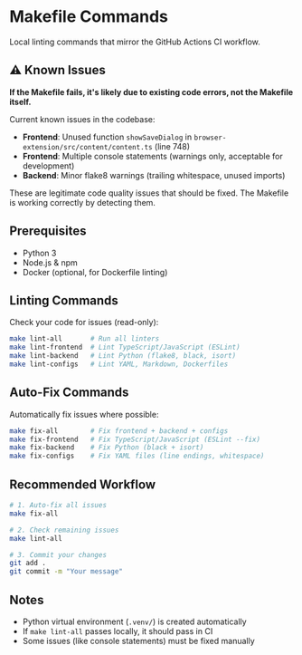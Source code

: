 # Makefile Commands

Local linting commands that mirror the GitHub Actions CI workflow.

## ⚠️ Known Issues

**If the Makefile fails, it's likely due to existing code errors, not the Makefile itself.**

Current known issues in the codebase:

- **Frontend**: Unused function `showSaveDialog` in `browser-extension/src/content/content.ts` (line 748)
- **Frontend**: Multiple console statements (warnings only, acceptable for development)
- **Backend**: Minor flake8 warnings (trailing whitespace, unused imports)

These are legitimate code quality issues that should be fixed. The Makefile is working correctly by detecting them.

## Prerequisites

- Python 3
- Node.js & npm
- Docker (optional, for Dockerfile linting)

## Linting Commands

Check your code for issues (read-only):

```bash
make lint-all       # Run all linters
make lint-frontend  # Lint TypeScript/JavaScript (ESLint)
make lint-backend   # Lint Python (flake8, black, isort)
make lint-configs   # Lint YAML, Markdown, Dockerfiles
```

## Auto-Fix Commands

Automatically fix issues where possible:

```bash
make fix-all        # Fix frontend + backend + configs
make fix-frontend   # Fix TypeScript/JavaScript (ESLint --fix)
make fix-backend    # Fix Python (black + isort)
make fix-configs    # Fix YAML files (line endings, whitespace)
```

## Recommended Workflow

```bash
# 1. Auto-fix all issues
make fix-all

# 2. Check remaining issues
make lint-all

# 3. Commit your changes
git add .
git commit -m "Your message"
```

## Notes

- Python virtual environment (`.venv/`) is created automatically
- If `make lint-all` passes locally, it should pass in CI
- Some issues (like console statements) must be fixed manually

